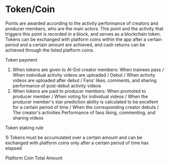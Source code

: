 # Token/Coin

&#x20;Points are awarded according to the activity performance of creators and producer members, who are the main actors. This point and the activity that triggers this point is recorded in a block, and serves as a blockchain token. Tokens can be exchanged with platform coins within the app after a certain period and a certain amount are achieved, and cash returns can be achieved through the listed platform coins.

Token payment

1. When tokens are given to AI-Dol creator members: When trainees pass / When individual activity videos are uploaded / Debut / When activity videos are uploaded after debut / Fans’ likes, comments, and sharing performance of post-debut activity videos&#x20;
2. When tokens are paid to producer members: When promoted to producer member / When voting for individual videos / When the producer member's star prediction ability is calculated to be excellent for a certain period of time / When the corresponding creator debuts / The creator's activities Performance of fans liking, commenting, and sharing videos

&#x20;

&#x20;Token staking rule

&#x20; 1\) Tokens must be accumulated over a certain amount and can be exchanged with platform coins only after a certain period of time has elapsed

Platform Coin Total Amount&#x20;
